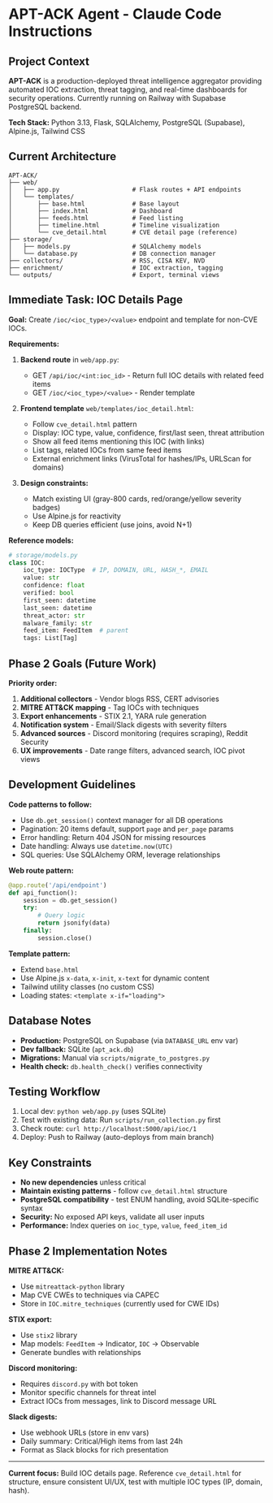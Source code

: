 # APT-ACK Agent - Claude Code Instructions

## Project Context

**APT-ACK** is a production-deployed threat intelligence aggregator providing automated IOC extraction, threat tagging, and real-time dashboards for security operations. Currently running on Railway with Supabase PostgreSQL backend.

**Tech Stack:** Python 3.13, Flask, SQLAlchemy, PostgreSQL (Supabase), Alpine.js, Tailwind CSS

## Current Architecture

```
APT-ACK/
├── web/
│   ├── app.py                    # Flask routes + API endpoints
│   └── templates/
│       ├── base.html             # Base layout
│       ├── index.html            # Dashboard
│       ├── feeds.html            # Feed listing
│       ├── timeline.html         # Timeline visualization
│       └── cve_detail.html       # CVE detail page (reference)
├── storage/
│   ├── models.py                 # SQLAlchemy models
│   └── database.py               # DB connection manager
├── collectors/                   # RSS, CISA KEV, NVD
├── enrichment/                   # IOC extraction, tagging
└── outputs/                      # Export, terminal views
```

## Immediate Task: IOC Details Page

**Goal:** Create `/ioc/<ioc_type>/<value>` endpoint and template for non-CVE IOCs.

**Requirements:**
1. **Backend route** in `web/app.py`:
   - GET `/api/ioc/<int:ioc_id>` - Return full IOC details with related feed items
   - GET `/ioc/<ioc_type>/<value>` - Render template

2. **Frontend template** `web/templates/ioc_detail.html`:
   - Follow `cve_detail.html` pattern
   - Display: IOC type, value, confidence, first/last seen, threat attribution
   - Show all feed items mentioning this IOC (with links)
   - List tags, related IOCs from same feed items
   - External enrichment links (VirusTotal for hashes/IPs, URLScan for domains)

3. **Design constraints:**
   - Match existing UI (gray-800 cards, red/orange/yellow severity badges)
   - Use Alpine.js for reactivity
   - Keep DB queries efficient (use joins, avoid N+1)

**Reference models:**
```python
# storage/models.py
class IOC:
    ioc_type: IOCType  # IP, DOMAIN, URL, HASH_*, EMAIL
    value: str
    confidence: float
    verified: bool
    first_seen: datetime
    last_seen: datetime
    threat_actor: str
    malware_family: str
    feed_item: FeedItem  # parent
    tags: List[Tag]
```

## Phase 2 Goals (Future Work)

**Priority order:**
1. **Additional collectors** - Vendor blogs RSS, CERT advisories
2. **MITRE ATT&CK mapping** - Tag IOCs with techniques
3. **Export enhancements** - STIX 2.1, YARA rule generation
4. **Notification system** - Email/Slack digests with severity filters
5. **Advanced sources** - Discord monitoring (requires scraping), Reddit Security
6. **UX improvements** - Date range filters, advanced search, IOC pivot views

## Development Guidelines

**Code patterns to follow:**
- Use `db.get_session()` context manager for all DB operations
- Pagination: 20 items default, support `page` and `per_page` params
- Error handling: Return 404 JSON for missing resources
- Date handling: Always use `datetime.now(UTC)` 
- SQL queries: Use SQLAlchemy ORM, leverage relationships

**Web route pattern:**
```python
@app.route('/api/endpoint')
def api_function():
    session = db.get_session()
    try:
        # Query logic
        return jsonify(data)
    finally:
        session.close()
```

**Template pattern:**
- Extend `base.html`
- Use Alpine.js `x-data`, `x-init`, `x-text` for dynamic content
- Tailwind utility classes (no custom CSS)
- Loading states: `<template x-if="loading">`

## Database Notes

- **Production:** PostgreSQL on Supabase (via `DATABASE_URL` env var)
- **Dev fallback:** SQLite (`apt_ack.db`)
- **Migrations:** Manual via `scripts/migrate_to_postgres.py`
- **Health check:** `db.health_check()` verifies connectivity

## Testing Workflow

1. Local dev: `python web/app.py` (uses SQLite)
2. Test with existing data: Run `scripts/run_collection.py` first
3. Check route: `curl http://localhost:5000/api/ioc/1`
4. Deploy: Push to Railway (auto-deploys from main branch)

## Key Constraints

- **No new dependencies** unless critical
- **Maintain existing patterns** - follow `cve_detail.html` structure
- **PostgreSQL compatibility** - test ENUM handling, avoid SQLite-specific syntax
- **Security:** No exposed API keys, validate all user inputs
- **Performance:** Index queries on `ioc_type`, `value`, `feed_item_id`

## Phase 2 Implementation Notes

**MITRE ATT&CK:**
- Use `mitreattack-python` library
- Map CVE CWEs to techniques via CAPEC
- Store in `IOC.mitre_techniques` (currently used for CWE IDs)

**STIX export:**
- Use `stix2` library
- Map models: `FeedItem` → Indicator, `IOC` → Observable
- Generate bundles with relationships

**Discord monitoring:**
- Requires `discord.py` with bot token
- Monitor specific channels for threat intel
- Extract IOCs from messages, link to Discord message URL

**Slack digests:**
- Use webhook URLs (store in env vars)
- Daily summary: Critical/High items from last 24h
- Format as Slack blocks for rich presentation

---

**Current focus:** Build IOC details page. Reference `cve_detail.html` for structure, ensure consistent UI/UX, test with multiple IOC types (IP, domain, hash).